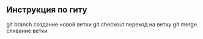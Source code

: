 ## Инструкция по гиту

git branch создание новой ветки
git checkout переход на ветку
git merge сливание ветки
